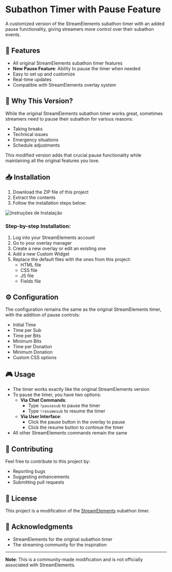 # Subathon Timer with Pause Feature

A customized version of the StreamElements subathon timer with an added pause functionality, giving streamers more control over their subathon events.

## 🌟 Features

- All original StreamElements subathon timer features
- **New Pause Feature**: Ability to pause the timer when needed
- Easy to set up and customize
- Real-time updates
- Compatible with StreamElements overlay system

## 🚀 Why This Version?

While the original StreamElements subathon timer works great, sometimes streamers need to pause their subathon for various reasons:
- Taking breaks
- Technical issues
- Emergency situations
- Schedule adjustments

This modified version adds that crucial pause functionality while maintaining all the original features you love.

## 📥 Installation

1. Download the ZIP file of this project
2. Extract the contents
3. Follow the installation steps below:

![Instruções de Instalação](./image%20(dont_need_use_this)/ezgif-170f510833c7cc.gif)

### Step-by-step Installation:

1. Log into your StreamElements account
2. Go to your overlay manager
3. Create a new overlay or edit an existing one
4. Add a new Custom Widget
5. Replace the default files with the ones from this project:
   - HTML file
   - CSS file
   - JS file
   - Fields file

## ⚙️ Configuration

The configuration remains the same as the original StreamElements timer, with the addition of pause controls:

- Initial Time
- Time per Sub
- Time per Bits
- Minimum Bits
- Time per Donation
- Minimum Donation
- Custom CSS options

## 🎮 Usage

- The timer works exactly like the original StreamElements version
- To pause the timer, you have two options:
  - **Via Chat Commands**: 
    - Type `!pausesub` to pause the timer
    - Type `!resumesub` to resume the timer
  - **Via User Interface**:
    - Click the pause button in the overlay to pause
    - Click the resume button to continue the timer
- All other StreamElements commands remain the same

## 🤝 Contributing

Feel free to contribute to this project by:
- Reporting bugs
- Suggesting enhancements
- Submitting pull requests

## 📜 License

This project is a modification of the [StreamElements](https://github.com/StreamElements) subathon timer. 

## 🙏 Acknowledgments

- StreamElements for the original subathon timer
- The streaming community for the inspiration

---

**Note**: This is a community-made modification and is not officially associated with StreamElements.